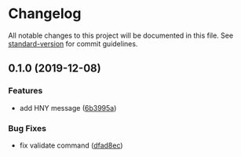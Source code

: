 # Changelog

All notable changes to this project will be documented in this file. See [standard-version](https://github.com/conventional-changelog/standard-version) for commit guidelines.

## 0.1.0 (2019-12-08)


### Features

* add HNY message ([6b3995a](https://github.com/nuxt-community/motd/commit/6b3995a16680d15029c0bb136bc7085cd6db9226))


### Bug Fixes

* fix validate command ([dfad8ec](https://github.com/nuxt-community/motd/commit/dfad8ecc4cd79745ca84d5b3da296ad92b6da777))

